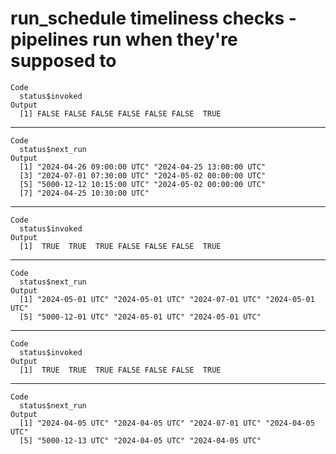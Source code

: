 # run_schedule timeliness checks - pipelines run when they're supposed to

    Code
      status$invoked
    Output
      [1] FALSE FALSE FALSE FALSE FALSE FALSE  TRUE

---

    Code
      status$next_run
    Output
      [1] "2024-04-26 09:00:00 UTC" "2024-04-25 13:00:00 UTC"
      [3] "2024-07-01 07:30:00 UTC" "2024-05-02 00:00:00 UTC"
      [5] "5000-12-12 10:15:00 UTC" "2024-05-02 00:00:00 UTC"
      [7] "2024-04-25 10:30:00 UTC"

---

    Code
      status$invoked
    Output
      [1]  TRUE  TRUE  TRUE FALSE FALSE FALSE  TRUE

---

    Code
      status$next_run
    Output
      [1] "2024-05-01 UTC" "2024-05-01 UTC" "2024-07-01 UTC" "2024-05-01 UTC"
      [5] "5000-12-01 UTC" "2024-05-01 UTC" "2024-05-01 UTC"

---

    Code
      status$invoked
    Output
      [1]  TRUE  TRUE  TRUE FALSE FALSE FALSE  TRUE

---

    Code
      status$next_run
    Output
      [1] "2024-04-05 UTC" "2024-04-05 UTC" "2024-07-01 UTC" "2024-04-05 UTC"
      [5] "5000-12-13 UTC" "2024-04-05 UTC" "2024-04-05 UTC"

